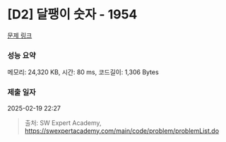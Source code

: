 # [D2] 달팽이 숫자 - 1954 

[문제 링크](https://swexpertacademy.com/main/code/problem/problemDetail.do?contestProbId=AV5PobmqAPoDFAUq) 

### 성능 요약

메모리: 24,320 KB, 시간: 80 ms, 코드길이: 1,306 Bytes

### 제출 일자

2025-02-19 22:27



> 출처: SW Expert Academy, https://swexpertacademy.com/main/code/problem/problemList.do